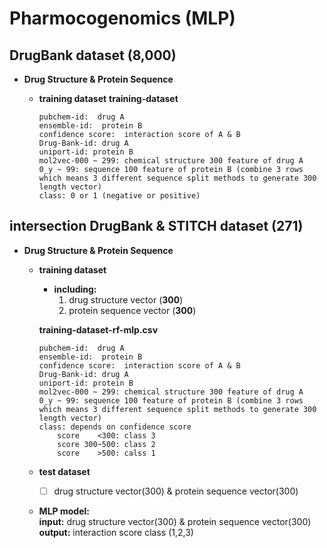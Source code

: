 # Pharmocogenomics  (MLP)   
## DrugBank dataset (8,000)  

* **Drug Structure & Protein Sequence**

	* **training dataset** 
		**training-dataset**
		```
		pubchem-id:  drug A
		ensemble-id:  protein B
		confidence score:  interaction score of A & B 
		Drug-Bank-id: drug A
		uniport-id: protein B
		mol2vec-000 ~ 299: chemical structure 300 feature of drug A
		0_y ~ 99: sequence 100 feature of protein B (combine 3 rows which means 3 different sequence split methods to generate 300 length vector)
		class: 0 or 1 (negative or positive)
		```
		
	











## intersection DrugBank & STITCH dataset (271)
* **Drug Structure & Protein Sequence**

	* **training dataset** 

		* **including:**  
			1. drug structure vector (**300**)   
			2. protein sequence vector (**300**)  


		**training-dataset-rf-mlp.csv**
		```
		pubchem-id:  drug A
		ensemble-id:  protein B
		confidence score:  interaction score of A & B 
		Drug-Bank-id: drug A
		uniport-id: protein B
		mol2vec-000 ~ 299: chemical structure 300 feature of drug A
		0_y ~ 99: sequence 100 feature of protein B (combine 3 rows which means 3 different sequence split methods to generate 300 length vector)
		class: depends on confidence score 
			score 	 <300: class 3
			score 300~500: class 2
			score 	 >500: calss 1
		```
	


	* **test dataset**   
		- [ ]  drug structure vector(300) & protein sequence vector(300)  
	
	* **MLP model:**  
		**input:**  drug structure vector(300) & protein sequence vector(300)     
		**output:**  interaction score class (1,2,3)  
